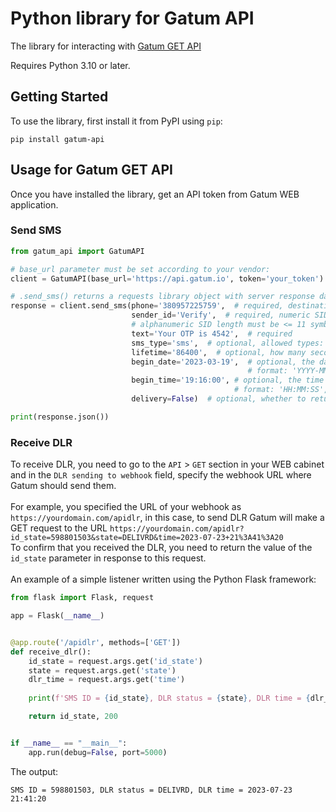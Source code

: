 # Python library for Gatum API

The library for interacting with [Gatum GET API](https://api.gatum.io/desc/)

Requires Python 3.10 or later.

## Getting Started

To use the library, first install it from PyPI using `pip`:

    pip install gatum-api


## Usage for Gatum GET API
Once you have installed the library, get an API token from Gatum WEB application.
### Send SMS

```py
from gatum_api import GatumAPI

# base_url parameter must be set according to your vendor:
client = GatumAPI(base_url='https://api.gatum.io', token='your_token')

# .send_sms() returns a requests library object with server response data
response = client.send_sms(phone='380957225759',  # required, destination phone number in MSISDN format
                           sender_id='Verify',  # required, numeric SID length must be 3-15 symbols, 
                           # alphanumeric SID length must be <= 11 symbols
                           text='Your OTP is 4542',  # required
                           sms_type='sms',  # optional, allowed types: 'sms', 'hlr', 'mnp', by default: 'sms'
                           lifetime='86400',  # optional, how many seconds this SMS will live, by default: '86400'
                           begin_date='2023-03-19',  # optional, the date when SMS should be sent,
                                                     # format: 'YYYY-MM-DD', by default: the current date
                           begin_time='19:16:00', # optional, the time when SMS should be sent in GMT+0 in selected beginDate,
                                                  # format: 'HH:MM:SS', by default: the current time
                           delivery=False)  # optional, whether to return the DLR, 'TRUE' or 'FALSE', by default: 'TRUE'

print(response.json())
```
### Receive DLR 
To receive DLR, you need to go to the `API` > `GET` section in your WEB cabinet and in the `DLR sending to webhook` field, specify the webhook URL where Gatum should send them.<br><br>
For example, you specified the URL of your webhook as `https://yourdomain.com/apidlr`, in this case, to send DLR Gatum will make a GET request to the URL `https://yourdomain.com/apidlr?id_state=598801503&state=DELIVRD&time=2023-07-23+21%3A41%3A20` <br>
To confirm that you received the DLR, you need to return the value of the `id_state` parameter in response to this request. <br><br>
An example of a simple listener written using the Python Flask framework:
```py
from flask import Flask, request

app = Flask(__name__)


@app.route('/apidlr', methods=['GET'])
def receive_dlr():
    id_state = request.args.get('id_state')
    state = request.args.get('state')
    dlr_time = request.args.get('time')
    
    print(f'SMS ID = {id_state}, DLR status = {state}, DLR time = {dlr_time}')

    return id_state, 200


if __name__ == "__main__":
    app.run(debug=False, port=5000)
```
The output: 
```
SMS ID = 598801503, DLR status = DELIVRD, DLR time = 2023-07-23 21:41:20
```



